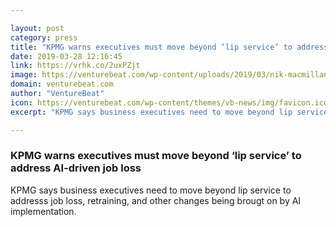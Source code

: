 ```yaml
---

layout: post
category: press
title: "KPMG warns executives must move beyond ‘lip service’ to address AI-driven job loss"
date: 2019-03-28 12:16:45
link: https://vrhk.co/2uxPZjt
image: https://venturebeat.com/wp-content/uploads/2019/03/nik-macmillan-280300-unsplash.jpg?w=1200&strip=all
domain: venturebeat.com
author: "VentureBeat"
icon: https://venturebeat.com/wp-content/themes/vb-news/img/favicon.ico
excerpt: "KPMG says business executives need to move beyond lip service to addresss job loss, retraining, and other changes being brougt on by AI implementation."

---
```


### KPMG warns executives must move beyond ‘lip service’ to address AI-driven job loss

KPMG says business executives need to move beyond lip service to addresss job loss, retraining, and other changes being brougt on by AI implementation.